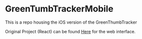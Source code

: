 # GreenTumbTrackerMobile
This is a repo housing the iOS version of the GreenThumbTracker

Original Project (React) can be found [Here]((https://github.com/aaron-parker-cs/greenthumbtracker.git)) for the web interface.
